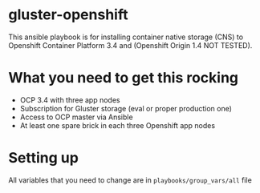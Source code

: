 # gluster-openshift
This ansible playbook is for installing container native storage (CNS) to Openshift Container Platform 3.4 and (Openshift Origin 1.4 NOT TESTED).

# What you need to get this rocking

- OCP 3.4 with three app nodes
- Subscription for Gluster storage (eval or proper production one)
- Access to OCP master via Ansible
- At least one spare brick in each three Openshift app nodes

# Setting up

All variables that you need to change are in `playbooks/group_vars/all` file
